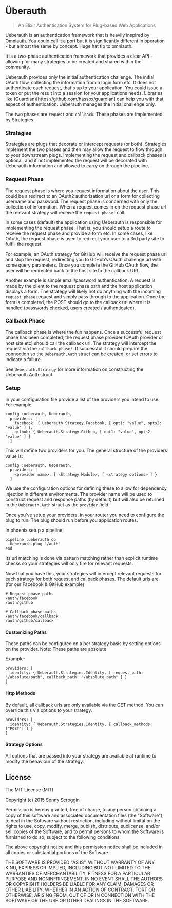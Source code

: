 # Überauth

> An Elixir Authentication System for Plug-based Web Applications

Ueberauth is an authentication framework that is heavily inspired by [Omniauth](https://github.com/intridea/omniauth).
You could call it a port but it is significantly different in operation - but almost the same by concept. Huge hat tip to omniauth.

It is a two-phase authentication framework that provides a clear API - allowing for many strategies to be created and shared within the community.

Ueberauth provides only the initial authentication challenge. The initial OAuth flow, collecting the information from a login form etc. It does not authenticate each request, that's up to your application. You could issue a token or put the result into a session for your applications needs. Libraries like (Guardian)[https://github.com/hassox/guardian] can help you with that aspect of authentication. Ueberauth manages the initial challenge only.

The two phases are `request` and `callback`. These phases are implemented by Strategies.

### Strategies

Strategies are plugs that decorate or intercept requests (or both).
Strategies implement the two phases and then may allow the request to flow through to your downstream plugs.
Implementing the request and callback phases is optional, and if not implemented the request will be decorated with Ueberauth information
and allowed to carry on through the pipeline.

### Request Phase

The request phase is where you request information about the user. This could be a redirect to an OAuth2 authorization url
or a form for collecting username and password. The request phase is concerned with
only the collection of information. When a request comes in on the request phase url the relevant strategy will receive the `request_phase!` call.

In some cases (default) the application using Ueberauth is responsible for implementing the request phase.
That is, you should setup a route to receive the request phase and provide a form etc.
In some cases, like OAuth, the request phase is used to redirect your user to a 3rd party site to fulfill the request.

For example, an OAuth strategy for GitHub will receive the request phase url and stop the request, redirecting you to GitHub’s OAuth challenge url with some query parameters.
Once you complete the GitHub OAuth flow, the user will be redirected back to the host site to the callback URL.

Another example is simple email/password authentication.
A request is made by the client to the request phase path and the host application displays a form.
The strategy will likely not do anything with the incoming `request_phase` request and simply pass through to the application.
Once the form is completed, the POST should go to the callback url where it is handled (passwords checked, users created / authenticated).

### Callback Phase

The callback phase is where the fun happens. Once a successful request phase has been completed, the request phase provider (OAuth provider or host site etc)
should call the callback url. The strategy will intercept the request via the `callback_phase!`. If successful it should prepare the connection so the `Ueberauth.Auth` struct can be created, or set errors to indicate a failure.

See `Ueberauth.Strategy` for more information on constructing the Ueberauth.Auth struct.

### Setup

In your configuration file provide a list of the providers you intend to use. For example:

    config :ueberauth, Ueberauth,
      providers: [
        facebook: { Ueberauth.Strategy.Facebook, [ opt1: "value", opts2: "value" ] },
        github: { Ueberauth.Strategy.Github, [ opt1: "value", opts2: "value" ] }
      ]

This will define two providers for you. The general structure of the providers value is:

    config :ueberauth, Ueberauth,
      providers: [
        <provider name>: { <Strategy Module>, [ <strategy options> ] }
      ]

We use the configuration options for defining these to allow for dependency injection in different environments.
The provider name will be used to construct request and response paths (by default) but will also be returned in the
`Ueberauth.Auth` struct as the `provider` field.

Once you've setup your providers, in your router you need to configure the plug to run. The plug should run before you application routes.

In phoenix setup a pipeline:

    pipeline :ueberauth do
      Ueberauth.plug "/auth"
    end

Its url matching is done via pattern matching rather than explicit runtime checks so your strategies will only fire for relevant requests.

Now that you have this, your strategies will intercept relevant requests for each strategy for both request and callback phases. The default urls are (for our Facebook & GitHub example)

    # Request phase paths
    /auth/facebook
    /auth/github

    # Callback phase paths
    /auth/facebook/callback
    /auth/github/callback

#### Customizing Paths

These paths can be configured on a per strategy basis by setting options on the provider.
Note: These paths are absolute

Example:

    providers: [
      identity: { Ueberauth.Strategies.Identity, [ request_path: "/absolute/path", callback_path: "/absolute_path" ] }
    ]


#### Http Methods

By default, all callback urls are only available via the GET method. You can override this via options to your strategy.

    providers: [
      identity: { Ueberauth.Strategies.Identity, [ callback_methods: ["POST"] ] }
    ]

#### Strategy Options

All options that are passed into your strategy are available at runtime to modify the behaviour of the strategy.

## License

The MIT License (MIT)

Copyright (c) 2015 Sonny Scroggin

Permission is hereby granted, free of charge, to any person obtaining a copy
of this software and associated documentation files (the "Software"), to deal
in the Software without restriction, including without limitation the rights
to use, copy, modify, merge, publish, distribute, sublicense, and/or sell
copies of the Software, and to permit persons to whom the Software is
furnished to do so, subject to the following conditions:

The above copyright notice and this permission notice shall be included in all
copies or substantial portions of the Software.

THE SOFTWARE IS PROVIDED "AS IS", WITHOUT WARRANTY OF ANY KIND, EXPRESS OR
IMPLIED, INCLUDING BUT NOT LIMITED TO THE WARRANTIES OF MERCHANTABILITY,
FITNESS FOR A PARTICULAR PURPOSE AND NONINFRINGEMENT. IN NO EVENT SHALL THE
AUTHORS OR COPYRIGHT HOLDERS BE LIABLE FOR ANY CLAIM, DAMAGES OR OTHER
LIABILITY, WHETHER IN AN ACTION OF CONTRACT, TORT OR OTHERWISE, ARISING FROM,
OUT OF OR IN CONNECTION WITH THE SOFTWARE OR THE USE OR OTHER DEALINGS IN THE
SOFTWARE.

